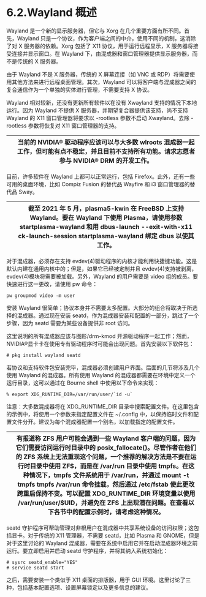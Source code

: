 # 6.2.Wayland 概述

Wayland 是一个新的显示服务器，但它与 Xorg 在几个重要方面有所不同。首先，Wayland 只是一个协议，作为客户端之间的中介，使用不同的机制，这消除了对 X 服务器的依赖。Xorg 包括了 X11 协议，用于运行远程显示，X 服务器将接受连接并显示窗口。在 Wayland 下，由混成器和窗口管理器提供显示服务器，而不是传统的 X 服务器。

由于 Wayland 不是 X 服务器，传统的 X 屏幕连接（如 VNC 或 RDP）将需要使用其他方法来进行远程桌面管理。其次，Wayland 可以将客户端与混成器之间的复合通信作为一个单独的实体进行管理，不需要支持 X 协议。

Wayland 相对较新，还没有更新所有软件以在没有 Xwayland 支持的情况下本地运行。因为 Wayland 不提供 X 服务器，并期望复合器提供该支持，尚不支持 Wayland 的 X11 窗口管理器将要求以 -rootless 参数不启动 Xwayland。去除 -rootless 参数将恢复对 X11 窗口管理器的支持。

|  | 当前的 NVIDIA® 驱动程序应该可以与大多数 wlroots 混成器一起工作，但可能有点不稳定，并且目前不支持所有功能。请求志愿者参与 NVIDIA® DRM 的开发工作。|
| -- | ------------------------------------------------------------------------------------------------------------------------------------------------- |

目前，许多软件在 Wayland 上都可以正常运行，包括 Firefox。此外，还有一些可用的桌面环境，比如 Compiz Fusion 的替代品 Wayfire 和 i3 窗口管理器的替代品 Sway。

|  | 截至 2021 年 5 月，plasma5-kwin 在 FreeBSD 上支持 Wayland。要在 Wayland 下使用 Plasma，请使用参数 startplasma-wayland 和用 dbus-launch --exit-with-x11 ck-launch-session startplasma-wayland 绑定 dbus 以使其工作。|
| -- | --------------------------------------------------------------------------------------------------------------------------------------------------------------------------------------------------------------------- |

对于混成器，必须存在支持 evdev(4)驱动程序的内核才能利用快捷键功能。这是默认内建在通用内核中的；但是，如果它已经被定制并且 evdev(4)支持被剥离，evdev(4)模块将需要被加载。另外，Wayland 的用户需要是 video 组的成员。要快速进行这一更改，请使用 pw 命令：

```
pw groupmod video -m user
```

安装 Wayland 很简单；协议本身并不需要太多配置。大部分的组合将取决于所选择的混成器。通过现在安装 seatd，作为混成器安装和配置的一部分，跳过了一个步骤，因为 seatd 需要为某些设备提供非 root 访问。

这里说明的所有混成器应该与图形/drm-kmod 开源驱动程序一起工作；然而，NVIDIA®显卡卡在使用专有驱动程序时可能会出现问题。首先安装以下软件包：

```
# pkg install wayland seatd
```

若协议和支持软件包安装完毕，混成器必须创建用户界面。后面的几节将涉及几个使用 Wayland 的混成器。所有使用 Wayland 的混成器都需要在环境中定义一个运行目录，这可以通过在 Bourne shell 中使用以下命令来实现：

```
% export XDG_RUNTIME_DIR=/var/run/user/`id -u`
```

注意：大多数混成器将在 XDG_RUNTIME_DIR 目录中搜索配置文件。在这里包含的示例中，将使用一个参数来指定配置文件在 ~/.config 中，以保持临时文件和配置文件分开。建议为每个混成器配置一个别名，以加载指定的配置文件。

|  | 有报道称 ZFS 用户可能会遇到一些 Wayland 客户端的问题，因为它们需要访问运行时目录中的 posix_fallocate()。尽管作者在他们的 ZFS 系统上无法重现这个问题，一个推荐的解决方法是不要在运行时目录中使用 ZFS，而是在 /var/run 目录中使用 tmpfs。在这种情况下，tmpfs 文件系统用于 /var/run，并通过 mount -t tmpfs tmpfs /var/run 命令挂载，然后通过 /etc/fstab 使此更改跨重启保持不变。可以配置 XDG_RUNTIME_DIR 环境变量以使用 /var/run/user/$UID，并避免在 ZFS 上出现潜在问题。在查看以下各节中的配置示例时，请考虑这种情况。|
| -- | ------------------------------------------------------------------------------------------------------------------------------------------------------------------------------------------------------------------------------------------------------------------------------------------------------------------------------------------------------------------------------------------------------------------------------------------------------------------------------------------------------------------------- |

seatd 守护程序可帮助管理对非根用户在混成器中共享系统设备的访问权限；这包括显卡。对于传统的 X11 管理器，不需要 seatd，比如 Plasma 和 GNOME，但是对于这里讨论的 Wayland 混成器，需要在系统中启用它并在启动混成器环境之前运行。要立即启用并启动 seatd 守护程序，并将其纳入系统初始化：

```
# sysrc seatd_enable="YES"
# service seatd start
```

之后，需要安装一个类似于 X11 桌面的排版器，用于 GUI 环境。这里讨论了三种，包括基本配置选项、设置屏幕锁定以及更多信息的建议。
